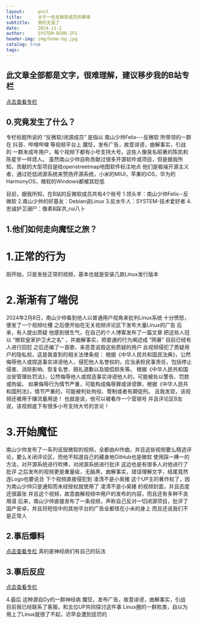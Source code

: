 ```yaml
---
layout:     post
title:      关于一些反微软成员的事情
subtitle:   真的无语了
date:       2024-11-2
author:     SYSTEM-BSOD-ZFS
header-img: img/home-bg.jpg
catalog: true
tags:
---
```

## 此文章全部都是文字，很难理解，建议移步我的B站专栏
[点击查看专栏](https://www.bilibili.com/opus/995214982747521025)

## 0.究竟发生了什么？
专栏标题所说的 “反微软/闭源成员” 是指以 南山少帅Felix---反微软 所带领的一群在 抖音、哔哩哔哩 等视频平台上 魔怔，发布广告，故意诽谤，曲解事实，引战 的 一群未成年用户，每个视频下都有小号支持大号。这些人像臭名昭著的陈凯和陈星宇一样烦人。
虽然南山少帅自称贡献过很多开源软件或项目，但是据我所知，贡献的大型项目是给openstreetmap地图软件标注地点
他们是极端开源主义者，通过贬低闭源系统来赞扬开源系统，小米的MIUI，苹果的iOS，华为的HarmonyOS，微软的Windows都被其贬低

目前，据我所知，在B站的反微软成员共有4个账号
1.领头羊：南山少帅Felix--反微软
2.南山少帅的好基友：Debian说Linux
3.反水牛人：SYSTEM-技术爱好者
4.忠诚护卫溺尸：像素B踩洪_rui八卜


## 1.他们如何走向魔怔之旅？
# 1.正常的行为
刚开始，只是发些正常的视频，基本也就是安装几款Linux发行版本

# 2.渐渐有了端倪
2024年2月8日，南山少帅看到他人以普通用户视角来批判Linux系统
十分愤怒，便发了一个视频吐槽
之后便开始在无关视频评论区下发布大量Linux的广告
后来，有人提出质疑
他感到很生气，在自己的个人博客发布了一篇文章
把这些人冠以 “微软皇家护卫犬之名” ，并曲解事实，把普通的行为阐述成 ”网暴“ 
目前已经有人进行回怼
之后还编了一首歌，来恶意诋毁这些质疑的用户
此视频侵犯了质疑用户的隐私权，这是我查到的相关法律条规：
根据《中华人民共和国民法典》，公然侮辱他人或捏造事实诽谤他人，侵犯他人名誉权的，应当承担民事责任，包括停止侵害、消除影响、恢复名誉、赔礼道歉以及赔偿损失等。
根据《中华人民共和国治安管理处罚法》，公然侮辱他人或捏造事实诽谤他人的，可能被处以警告、罚款或拘留。
如果侮辱行为情节严重，可能构成侮辱罪或诽谤罪，根据《中华人民共和国刑法》，情节严重的，可能被判处拘役、管制或者有期徒刑。
且我发现，该视频还被用于赚流量用途！
也就是说，他可以被看作一个营销号
并且评论区B友说，该视频底下有很多小号支持大号的言论！

# 3.开始魔怔
南山少帅发布了一系列诋毁微软的视频，全都由AI作曲，并且这些视频要么精选评论，要么关闭评论区，而他不知道自己的藏身地GitHub也是微软
使用踩一捧一的方法，对开源系统进行吹捧，对闭源系统进行批评
这边也是有很多人对他进行了批评
之后发布的视频更是重量级，无脑黑，曲解事实，错误理解文字，结尾竟然连Logo也要说丑
下个视频直接侵犯到 凌清不是小臭猪 这个UP主的著作权了，因为南山少帅只是通知而未经授权就使用了 凌清不是小臭猪 的视频封面，并且态度还很嚣张
并且这个视频，故意曲解视频中用户的发布的内容，而且还有多种不良用语
后来，南山少帅直接发布了一条视频，声称自己反对一切闭源项目，批评了国产安卓，并且将短信中的其他平台的广告全都怪在小米的身上
而且还说我们不是正常人

## 2.事后爆料
[点击查看专栏](https://www.bilibili.com/opus/995214982747521025)
真的是神经病们有自己的玩法

## 3.事后反应
[点击查看专栏](https://www.bilibili.com/opus/995214982747521025)

4.最后
这种源自Dy的一群神经病
魔怔，发布广告，故意诽谤，曲解事实，引战
目前我已经联系了客服，和五位UP共同探讨这件事
Linux圈的一群败类，自以为用上了Linux就很了不起，迟早会遭到惩罚的
